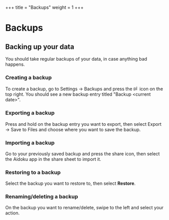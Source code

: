 +++
title = "Backups"
weight = 1
+++
# Backups

## Backing up your data
You should take regular backups of your data, in case anything bad happens.

### Creating a backup
To create a backup, go to Settings → Backups and press the <img src="https://raw.githubusercontent.com/cyanzhong/sf-symbols-online/master/glyphs/plus.png" alt="plus" height="15" width="15"> icon on the top right. You should see a new backup entry titled "Backup \<current date\>".

### Exporting a backup
Press and hold on the backup entry you want to export, then select Export → Save to Files and choose where you want to save the backup.

### Importing a backup
Go to your previously saved backup and press the share icon, then select the Aidoku app in the share sheet to import it.

### Restoring to a backup
Select the backup you want to restore to, then select **Restore**.

### Renaming/deleting a backup
On the backup you want to rename/delete, swipe to the left and select your action.
